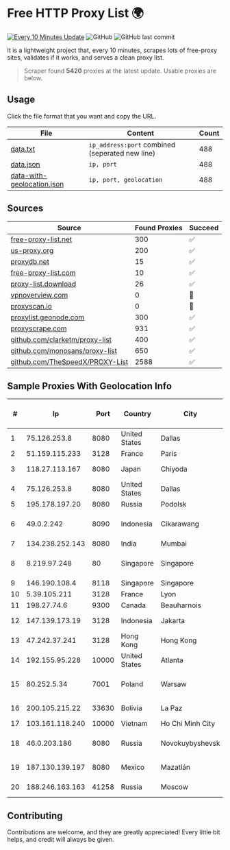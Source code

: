 
# Free HTTP Proxy List 🌍

[![Every 10 Minutes Update](https://github.com/mertguvencli/http-proxy-list/actions/workflows/main.yml/badge.svg?branch=main)](https://github.com/mertguvencli/http-proxy-list/actions/workflows/main.yml)
![GitHub](https://img.shields.io/github/license/mertguvencli/http-proxy-list)
![GitHub last commit](https://img.shields.io/github/last-commit/mertguvencli/http-proxy-list)

It is a lightweight project that, every 10 minutes, scrapes lots of free-proxy sites, validates if it works, and serves a clean proxy list.


> Scraper found **5420** proxies at the latest update. Usable proxies are below.

## Usage

Click the file format that you want and copy the URL.


|File|Content|Count|
|----|-------|-----|
|[data.txt](https://raw.githubusercontent.com/mertguvencli/http-proxy-list/main/proxy-list/data.txt)|`ip_address:port` combined (seperated new line)|488|
|[data.json](https://raw.githubusercontent.com/mertguvencli/http-proxy-list/main/proxy-list/data.json)|`ip, port`|488|
|[data-with-geolocation.json](https://raw.githubusercontent.com/mertguvencli/http-proxy-list/main/proxy-list/data-with-geolocation.json)|`ip, port, geolocation`|488|

## Sources

|Source|Found Proxies|Succeed|
|------|-------------|-------|
|[free-proxy-list.net](https://free-proxy-list.net)|300|✅|
|[us-proxy.org](https://www.us-proxy.org)|200|✅|
|[proxydb.net](http://proxydb.net)|15|✅|
|[free-proxy-list.com](https://free-proxy-list.com/?page=&port=&type%5B%5D=http&type%5B%5D=https&up_time=0&search=Search)|10|✅|
|[proxy-list.download](https://www.proxy-list.download/HTTP)|26|✅|
|[vpnoverview.com](https://vpnoverview.com/privacy/anonymous-browsing/free-proxy-servers)|0|🚫|
|[proxyscan.io](https://www.proxyscan.io)|0|🚫|
|[proxylist.geonode.com](https://proxylist.geonode.com/api/proxy-list?limit=300&page=1&sort_by=lastChecked&sort_type=desc&protocols=http,https)|300|✅|
|[proxyscrape.com](https://api.proxyscrape.com/v2/?request=displayproxies&protocol=http&timeout=10000&country=all&ssl=all&anonymity=all)|931|✅|
|[github.com/clarketm/proxy-list](https://raw.githubusercontent.com/clarketm/proxy-list/master/proxy-list-raw.txt)|400|✅|
|[github.com/monosans/proxy-list](https://raw.githubusercontent.com/monosans/proxy-list/main/proxies/http.txt)|650|✅|
|[github.com/TheSpeedX/PROXY-List](https://raw.githubusercontent.com/TheSpeedX/PROXY-List/master/http.txt)|2588|✅|


## Sample Proxies With Geolocation Info

|#|Ip|Port|Country|City|Internet Service Provider|
|-|--|----|-------|----|-------------------------|
|1|75.126.253.8|8080|United States|Dallas|SoftLayer|
|2|51.159.115.233|3128|France|Paris|SCALEWAY|
|3|118.27.113.167|8080|Japan|Chiyoda|GMO Internet, Inc.|
|4|75.126.253.8|8080|United States|Dallas|SoftLayer|
|5|195.178.197.20|8080|Russia|Podolsk|IIP|
|6|49.0.2.242|8090|Indonesia|Cikarawang|PT Usaha Adi Sanggoro|
|7|134.238.252.143|8080|India|Mumbai|Google LLC|
|8|8.219.97.248|80|Singapore|Singapore|Alibaba (US) Technology Co., Ltd.|
|9|146.190.108.4|8118|Singapore|Singapore|DigitalOcean|
|10|5.39.105.211|3128|France|Lyon|OVH SAS|
|11|198.27.74.6|9300|Canada|Beauharnois|OVH SAS|
|12|147.139.173.19|3128|Indonesia|Jakarta|Alibaba.com LLC|
|13|47.242.37.241|3128|Hong Kong|Hong Kong|Alibaba.com LLC|
|14|192.155.95.228|10000|United States|Atlanta|Linode, LLC|
|15|80.252.5.34|7001|Poland|Warsaw|GWNET Autonomus System|
|16|200.105.215.22|33630|Bolivia|La Paz|AXS Bolivia S. A.|
|17|103.161.118.240|10000|Vietnam|Ho Chi Minh City|THIENCO|
|18|46.0.203.186|8080|Russia|Novokuybyshevsk|JSC "ER-Telecom Holding"|
|19|187.130.139.197|8080|Mexico|Mazatlán|Uninet S.A. de C.V.|
|20|188.246.163.163|41258|Russia|Moscow|OOO WestCall Ltd|



## Contributing

Contributions are welcome, and they are greatly appreciated! Every
little bit helps, and credit will always be given.

